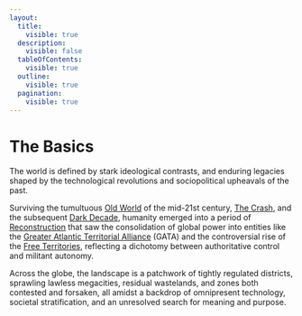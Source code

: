 ```yaml
---
layout:
  title:
    visible: true
  description:
    visible: false
  tableOfContents:
    visible: true
  outline:
    visible: true
  pagination:
    visible: true
---
```


# The Basics

The world is defined by stark ideological contrasts, and enduring legacies shaped by the technological revolutions and sociopolitical upheavals of the past.&#x20;

Surviving the tumultuous [Old World](the-old-world.md) of the mid-21st century, [The Crash](the-crash.md), and the subsequent [Dark Decade](the-dark-decade.md), humanity emerged into a period of [Reconstruction](the-reconstruction.md) that saw the consolidation of global power into entities like the [Greater Atlantic Territorial Alliance](../../nations/gata/) (GATA) and the controversial rise of the [Free Territories](../../nations/free-territories/), reflecting a dichotomy between authoritative control and militant autonomy.

Across the globe, the landscape is a patchwork of tightly regulated districts, sprawling lawless megacities, residual wastelands, and zones both contested and forsaken, all amidst a backdrop of omnipresent technology, societal stratification, and an unresolved search for meaning and purpose.
